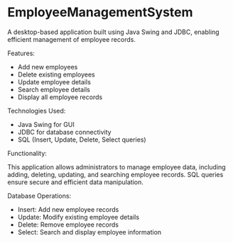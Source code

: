 # EmployeeManagementSystem

A desktop-based application built using Java Swing and JDBC, enabling efficient management of employee records.

Features:

- Add new employees
- Delete existing employees
- Update employee details
- Search employee details
- Display all employee records

Technologies Used:

- Java Swing for GUI
- JDBC for database connectivity
- SQL (Insert, Update, Delete, Select queries)

Functionality:

This application allows administrators to manage employee data, including adding, deleting, updating, and searching employee records. SQL queries ensure secure and efficient data manipulation.

Database Operations:

- Insert: Add new employee records
- Update: Modify existing employee details
- Delete: Remove employee records
- Select: Search and display employee information
